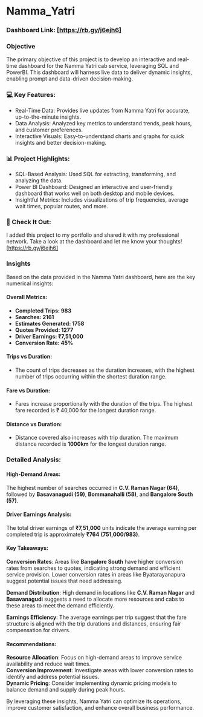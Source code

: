 # Namma_Yatri

### Dashboard Link: [https://rb.gy/j6ejh6]

### Objective
The primary objective of this project is to develop an interactive and real-time dashboard for the Namma Yatri cab service, leveraging SQL and PowerBI. This dashboard will harness live data to deliver dynamic insights, enabling prompt and data-driven decision-making. 


### 💻 Key Features:

- Real-Time Data: Provides live updates from Namma Yatri for accurate, up-to-the-minute insights.
- Data Analysis: Analyzed key metrics to understand trends, peak hours, and customer preferences.
- Interactive Visuals: Easy-to-understand charts and graphs for quick insights and better decision-making.
  

### 📊 Project Highlights:

- SQL-Based Analysis: Used SQL for extracting, transforming, and analyzing the data.
- Power BI Dashboard: Designed an interactive and user-friendly dashboard that works well on both desktop and mobile devices.
- Insightful Metrics: Includes visualizations of trip frequencies, average wait times, popular routes, and more.


### 🔗 Check It Out:

I added this project to my portfolio and shared it with my professional network. Take a look at the dashboard and let me know your thoughts! [https://rb.gy/j6ejh6]


### Insights
Based on the data provided in the Namma Yatri dashboard, here are the key numerical insights:

#### Overall Metrics:
- **Completed Trips: 983**
- **Searches: 2161**
- **Estimates Generated: 1758**
- **Quotes Provided: 1277**
- **Driver Earnings: ₹7,51,000**
- **Conversion Rate: 45%**

#### Trips vs Duration:
  - The count of trips decreases as the duration increases, with the highest number of trips occurring within the shortest duration range.

#### Fare vs Duration:
  - Fares increase proportionally with the duration of the trips. The highest fare recorded is ₹ 40,000 for the longest duration range.

#### Distance vs Duration:
  - Distance covered also increases with trip duration. The maximum distance recorded is **1000km** for the longest duration range.

### Detailed Analysis:

#### High-Demand Areas:
The highest number of searches occurred in **C.V. Raman Nagar (64)**, followed by **Basavanagudi (59)**, **Bommanahalli (58)**, and **Bangalore South (57)**.

#### Driver Earnings Analysis:
The total driver earnings of **₹7,51,000** units indicate the average earning per completed trip is approximately **₹764** **(751,000/983)**.

#### Key Takeaways:
**Conversion Rates**: Areas like **Bangalore South** have higher conversion rates from searches to quotes, indicating strong demand and efficient service provision. Lower conversion rates in areas like Byatarayanapura suggest potential issues that need addressing.

**Demand Distribution**: High demand in locations like **C.V. Raman Nagar** and **Basavanagudi** suggests a need to allocate more resources and cabs to these areas to meet the demand efficiently.

**Earnings Efficiency**: The average earnings per trip suggest that the fare structure is aligned with the trip durations and distances, ensuring fair compensation for drivers.

#### Recommendations:
**Resource Allocation**: Focus on high-demand areas to improve service availability and reduce wait times.  
**Conversion Improvement**: Investigate areas with lower conversion rates to identify and address potential issues.   
**Dynamic Pricing**: Consider implementing dynamic pricing models to balance demand and supply during peak hours.  

By leveraging these insights, Namma Yatri can optimize its operations, improve customer satisfaction, and enhance overall business performance.


